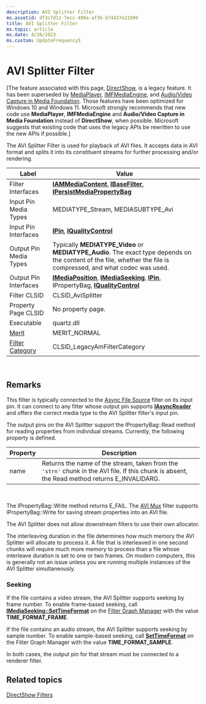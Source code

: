 ```yaml
---
description: AVI Splitter Filter
ms.assetid: df3c7d11-7ecc-499a-af36-b74437e21999
title: AVI Splitter Filter
ms.topic: article
ms.date: 4/26/2023
ms.custom: UpdateFrequency5
---
```


# AVI Splitter Filter

\[The feature associated with this page, [DirectShow](/windows/win32/directshow/directshow), is a legacy feature. It has been superseded by [MediaPlayer](/uwp/api/Windows.Media.Playback.MediaPlayer), [IMFMediaEngine](/windows/win32/api/mfmediaengine/nn-mfmediaengine-imfmediaengine), and [Audio/Video Capture in Media Foundation](windows/win32/medfound/audio-video-capture-in-media-foundation). Those features have been optimized for Windows 10 and Windows 11. Microsoft strongly recommends that new code use **MediaPlayer**, **IMFMediaEngine** and **Audio/Video Capture in Media Foundation** instead of **DirectShow**, when possible. Microsoft suggests that existing code that uses the legacy APIs be rewritten to use the new APIs if possible.\]

The AVI Splitter Filter is used for playback of AVI files. It accepts data in AVI format and splits it into its constituent streams for further processing and/or rendering.



| Label | Value |
|------------------------------------------|---------------------------------------------------------------------------------------------------------------------------------------------------------------------|
| Filter Interfaces                        | [**IAMMediaContent**](/previous-versions/windows/desktop/api/Qnetwork/nn-qnetwork-iammediacontent), [**IBaseFilter**](/windows/desktop/api/Strmif/nn-strmif-ibasefilter), [**IPersistMediaPropertyBag**](/windows/desktop/api/Strmif/nn-strmif-ipersistmediapropertybag)                        |
| Input Pin Media Types                    | MEDIATYPE\_Stream, MEDIASUBTYPE\_Avi                                                                                                                                |
| Input Pin Interfaces                     | [**IPin**](/windows/desktop/api/Strmif/nn-strmif-ipin), [**IQualityControl**](/windows/desktop/api/Strmif/nn-strmif-iqualitycontrol)                                                                                                    |
| Output Pin Media Types                   | Typically **MEDIATYPE\_Video** or **MEDIATYPE\_Audio**. The exact type depends on the content of the file, whether the file is compressed, and what codec was used. |
| Output Pin Interfaces                    | [**IMediaPosition**](/windows/desktop/api/Control/nn-control-imediaposition), [**IMediaSeeking**](/windows/desktop/api/Strmif/nn-strmif-imediaseeking), [**IPin**](/windows/desktop/api/Strmif/nn-strmif-ipin), IPropertyBag, [**IQualityControl**](/windows/desktop/api/Strmif/nn-strmif-iqualitycontrol)    |
| Filter CLSID                             | CLSID\_AviSplitter                                                                                                                                                  |
| Property Page CLSID                      | No property page.                                                                                                                                                   |
| Executable                               | quartz.dll                                                                                                                                                          |
| [Merit](merit.md)                       | MERIT\_NORMAL                                                                                                                                                       |
| [Filter Category](filter-categories.md) | CLSID\_LegacyAmFilterCategory                                                                                                                                       |



 

## Remarks

This filter is typically connected to the [Async File Source](file-source--async--filter.md) filter on its input pin. It can connect to any filter whose output pin supports [**IAsyncReader**](/windows/desktop/api/Strmif/nn-strmif-iasyncreader) and offers the correct media type to the AVI Splitter filter's input pin.

The output pins on the AVI Splitter support the IPropertyBag::Read method for reading properties from individual streams. Currently, the following property is defined.



| Property | Description                                                                                                                                    |
|----------|------------------------------------------------------------------------------------------------------------------------------------------------|
| name     | Returns the name of the stream, taken from the `'strn'` chunk in the AVI file. If this chunk is absent, the Read method returns E\_INVALIDARG. |



 

The IPropertyBag::Write method returns E\_FAIL. The [AVI Mux](avi-mux-filter.md) filter supports IPropertyBag::Write for saving stream properties into an AVI file.

The AVI Splitter does not allow downstream filters to use their own allocator.

The interleaving duration in the file determines how much memory the AVI Splitter will allocate to process it. A file that is interleaved in one second chunks will require much more memory to process than a file whose interleave duration is set to one or two frames. On modern computers, this is generally not an issue unless you are running multiple instances of the AVI Splitter simultaneously.

### Seeking

If the file contains a video stream, the AVI Splitter supports seeking by frame number. To enable frame-based seeking, call [**IMediaSeeking::SetTimeFormat**](/windows/desktop/api/Strmif/nf-strmif-imediaseeking-settimeformat) on the [Filter Graph Manager](filter-graph-manager.md) with the value **TIME\_FORMAT\_FRAME**.

If the file contains an audio stream, the AVI Splitter supports seeking by sample number. To enable sample-based seeking, call [**SetTimeFormat**](/windows/desktop/api/Strmif/nf-strmif-imediaseeking-settimeformat) on the Filter Graph Manager with the value **TIME\_FORMAT\_SAMPLE**.

In both cases, the output pin for that stream must be connected to a renderer filter.

## Related topics

<dl> <dt>

[DirectShow Filters](directshow-filters.md)
</dt> </dl>

 

 



